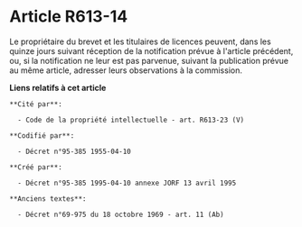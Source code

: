 # Article R613-14

Le propriétaire du brevet et les titulaires de licences peuvent, dans les quinze jours suivant réception de la notification
prévue à l'article précédent, ou, si la notification ne leur est pas parvenue, suivant la publication prévue au même article,
adresser leurs observations à la commission.

**Liens relatifs à cet article**

	**Cité par**:

	  - Code de la propriété intellectuelle - art. R613-23 (V)

	**Codifié par**:

	  - Décret n°95-385 1955-04-10

	**Créé par**:

	  - Décret n°95-385 1995-04-10 annexe JORF 13 avril 1995

	**Anciens textes**:

	  - Décret n°69-975 du 18 octobre 1969 - art. 11 (Ab)
